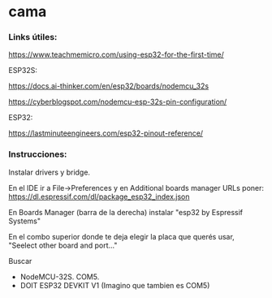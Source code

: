 # cama

### Links útiles:

https://www.teachmemicro.com/using-esp32-for-the-first-time/

ESP32S:

https://docs.ai-thinker.com/en/esp32/boards/nodemcu_32s

https://cyberblogspot.com/nodemcu-esp-32s-pin-configuration/

ESP32:

https://lastminuteengineers.com/esp32-pinout-reference/



### Instrucciones:

Instalar drivers y bridge.

En el IDE ir a File->Preferences y en Additional boards manager URLs poner:
https://dl.espressif.com/dl/package_esp32_index.json

En Boards Manager (barra de la derecha) instalar "esp32 by Espressif Systems"

En el combo superior donde te deja elegir la placa que querés usar, "Seelect other board and port..."

Buscar
  - NodeMCU-32S. COM5.
  - DOIT ESP32 DEVKIT V1 (Imagino que tambien es COM5)
